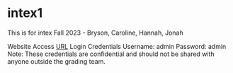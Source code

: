 # intex1
This is for intex Fall 2023 - Bryson, Caroline, Hannah, Jonah

Website Access
[URL](https://provomediaimpact.is404.net/)
Login Credentials
Username: admin
Password: admin
Note: These credentials are confidential and should not be shared with anyone outside the grading team.
